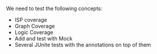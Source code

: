 We need to test the following concepts:
- ISP coverage
- Graph Coverage
- Logic Coverage
- Add and test with Mock
- Several JUnite tests with the annotations on top of them
